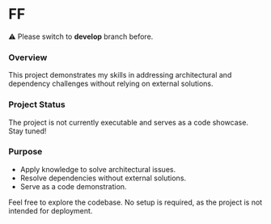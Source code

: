 # FF

⚠️ Please switch to **develop** branch before.

### Overview

This project demonstrates my skills in addressing architectural and dependency challenges without relying on external solutions.

### Project Status

The project is not currently executable and serves as a code showcase. Stay tuned!

### Purpose

- Apply knowledge to solve architectural issues.
- Resolve dependencies without external solutions.
- Serve as a code demonstration.

Feel free to explore the codebase. No setup is required, as the project is not intended for deployment.
